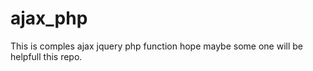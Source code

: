 # ajax_php
This is comples ajax jquery php function
hope maybe some one will be helpfull this repo.
